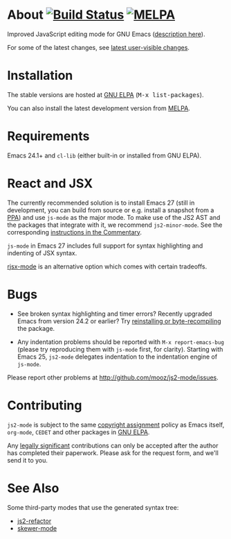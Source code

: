 About [![Build Status](https://travis-ci.org/mooz/js2-mode.svg?branch=master)](https://travis-ci.org/mooz/js2-mode) [![MELPA](https://melpa.org/packages/js2-mode-badge.svg)](https://melpa.org/#/js2-mode)
======

Improved JavaScript editing mode for GNU Emacs ([description here](http://elpa.gnu.org/packages/js2-mode.html)).

For some of the latest changes, see [latest user-visible changes](https://github.com/mooz/js2-mode/blob/master/NEWS.md).

Installation
======

The stable versions are hosted at [GNU ELPA](http://elpa.gnu.org/)
(<kbd>M-x list-packages</kbd>).

You can also install the latest development version from
[MELPA](https://melpa.org/#/getting-started).

Requirements
======

Emacs 24.1+ and `cl-lib` (either built-in or installed from GNU ELPA).

React and JSX
======

The currently recommended solution is to install Emacs 27 (still in
development, you can build from source or e.g. install a snapshot from
a [PPA](https://launchpad.net/~ubuntu-elisp/+archive/ubuntu/ppa)) and
use `js-mode` as the major mode. To make use of the JS2 AST and the
packages that integrate with it, we recommend `js2-minor-mode`. See
the corresponding [instructions in the
Commentary](https://github.com/mooz/js2-mode/blob/ae9fea81cf9ed80f403c161fde4d8aff1ceb3769/js2-mode.el#L57).

`js-mode` in Emacs 27 includes full support for syntax highlighting
and indenting of JSX syntax.

[rjsx-mode](https://github.com/felipeochoa/rjsx-mode/) is an
alternative option which comes with certain tradeoffs.

Bugs
====

* See broken syntax highlighting and timer errors? Recently upgraded
Emacs from version 24.2 or earlier? Try
[reinstalling or byte-recompiling](https://github.com/mooz/js2-mode/issues/72)
the package.

* Any indentation problems should be reported with `M-x report-emacs-bug`
(please try reproducing them with `js-mode` first, for clarity).
Starting with Emacs 25, `js2-mode` delegates indentation to
the indentation engine of `js-mode`.

Please report other problems at <http://github.com/mooz/js2-mode/issues>.

Contributing
======

`js2-mode` is subject to the same
[copyright assignment](http://www.gnu.org/prep/maintain/html_node/Copyright-Papers.html)
policy as Emacs itself, `org-mode`, `CEDET` and other packages in
[GNU ELPA](http://elpa.gnu.org/packages/).

Any
[legally significant](http://www.gnu.org/prep/maintain/html_node/Legally-Significant.html#Legally-Significant)
contributions can only be accepted after the author has completed their
paperwork. Please ask for the request form, and we'll send it to you.

See Also
======

Some third-party modes that use the generated syntax tree:

* [js2-refactor](https://github.com/magnars/js2-refactor.el)
* [skewer-mode](https://github.com/skeeto/skewer-mode)
